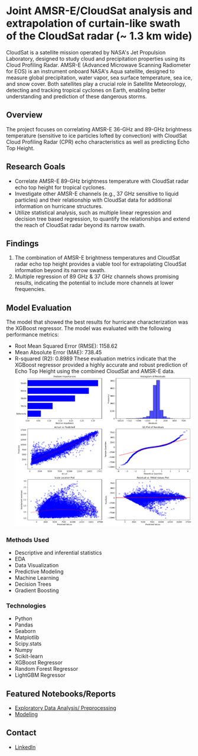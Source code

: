 # Joint AMSR-E/CloudSat analysis and extrapolation of curtain-like swath of the CloudSat radar (~ 1.3 km wide)
CloudSat is a satellite mission operated by NASA's Jet Propulsion Laboratory, designed to study cloud and precipitation properties using its Cloud Profiling Radar.
AMSR-E (Advanced Microwave Scanning Radiometer for EOS) is an instrument onboard NASA's Aqua satellite, designed to measure global precipitation, water vapor, sea surface temperature, sea ice, and snow cover.
Both satellites play a crucial role in Satellite Meteorology, detecting and tracking tropical cyclones on Earth, enabling better understanding and prediction of these dangerous storms.
## Overview
The project focuses on correlating AMSR-E 36-GHz and 89-GHz brightness temperature (sensitive to ice particles lofted by convection) with CloudSat Cloud Profiling Radar (CPR) echo characteristics as well as predicting Echo Top Height.
## Research Goals
* Correlate AMSR-E 89-GHz brightness temperature with CloudSat radar echo top height for tropical cyclones.
* Investigate other AMSR-E channels (e.g., 37 GHz sensitive to liquid particles) and their relationship with CloudSat data for additional information on hurricane structures.
* Utilize statistical analysis, such as multiple linear regression and decision tree based regression, to quantify the relationships and extend the reach of CloudSat radar beyond its narrow swath.
## Findings
1. The combination of AMSR-E brightness temperatures and CloudSat radar echo top height provides a viable tool for extrapolating CloudSat information beyond its narrow swath.
2. Multiple regression of 89 GHz & 37 GHz channels shows promising results, indicating the potential to include more channels at lower frequencies.
## Model Evaluation
The model that showed the best results for hurricane characterization was the XGBoost regressor. The model was evaluated with the following performance metrics:
* Root Mean Squared Error (RMSE): 1158.62
* Mean Absolute Error (MAE): 738.45
* R-squared (R2): 0.8989
These evaluation metrics indicate that the XGBoost regressor provided a highly accurate and robust prediction of Echo Top Height using the combined CloudSat and AMSR-E data.
![Alt XGB Regressor Performance](https://github.com/yuliyaselevich/decision_tree_based_regression/blob/main/images/xgb.png)
### Methods Used
* Descriptive and inferential statistics
* EDA
* Data Visualization
* Predictive Modeling
* Machine Learning
* Decision Trees
* Gradient Boosting
### Technologies
* Python
* Pandas
* Seaborn
* Matplotlib
* Scipy.stats
* Numpy
* Scikit-learn
* XGBoost Regressor
* Random Forest Regressor
* LightGBM Regressor
## Featured Notebooks/Reports
* [Exploratory Data Analysis/ Preprocessing](https://github.com/yuliyaselevich/decision_tree_based_regression/blob/main/notebooks/preprocessing_eda.ipynb)
* [Modeling](https://github.com/yuliyaselevich/decision_tree_based_regression/blob/main/notebooks/modeling.ipynb)
## Contact
* [LinkedIn](https://www.linkedin.com/in/yuliyaselevich/)
